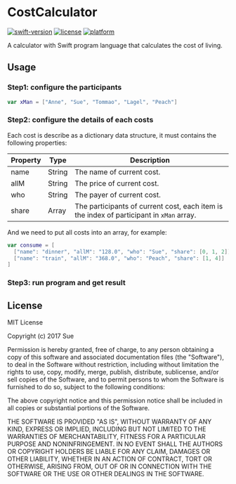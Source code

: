 # CostCalculator
[![swift-version](https://img.shields.io/badge/swift-1-orange.svg)]() [![license](https://img.shields.io/github/license/suesu123456/CostCalculator.svg)]() [![platform](https://img.shields.io/cocoapods/p/BadgeSwift.svg)]()

A calculator with Swift program language that calculates the cost of living.

## Usage

### Step1: configure the participants

```swift
var xMan = ["Anne", "Sue", "Tommao", "Lagel", "Peach"]
```

### Step2: configure the details of each costs

Each cost is describe as a dictionary data structure, it must contains the following properties:

| Property | Type   | Description                              |
| -------- | ------ | ---------------------------------------- |
| name     | String | The name of current cost.                |
| allM     | String | The price of current cost.               |
| who      | String | The payer of current cost.               |
| share    | Array  | The participants of current cost, each item is the index of participant in `xMan` array. |

And we need to put all costs into an array, for example:

```swift
var consume = [
  ["name": "dinner", "allM": "128.0", "who": "Sue", "share": [0, 1, 2]],
  ["name": "train", "allM": "368.0", "who": "Peach", "share": [1, 4]]
]
```

### Step3: run program and get result

## License

MIT License

Copyright (c) 2017 Sue

Permission is hereby granted, free of charge, to any person obtaining a copy of this software and associated documentation files (the "Software"), to deal in the Software without restriction, including without limitation the rights to use, copy, modify, merge, publish, distribute, sublicense, and/or sell copies of the Software, and to permit persons to whom the Software is furnished to do so, subject to the following conditions:

The above copyright notice and this permission notice shall be included in all copies or substantial portions of the Software.

THE SOFTWARE IS PROVIDED "AS IS", WITHOUT WARRANTY OF ANY KIND, EXPRESS OR IMPLIED, INCLUDING BUT NOT LIMITED TO THE WARRANTIES OF MERCHANTABILITY, FITNESS FOR A PARTICULAR PURPOSE AND NONINFRINGEMENT. IN NO EVENT SHALL THE AUTHORS OR COPYRIGHT HOLDERS BE LIABLE FOR ANY CLAIM, DAMAGES OR OTHER LIABILITY, WHETHER IN AN ACTION OF CONTRACT, TORT OR OTHERWISE, ARISING FROM, OUT OF OR IN CONNECTION WITH THE SOFTWARE OR THE USE OR OTHER DEALINGS IN THE SOFTWARE.
